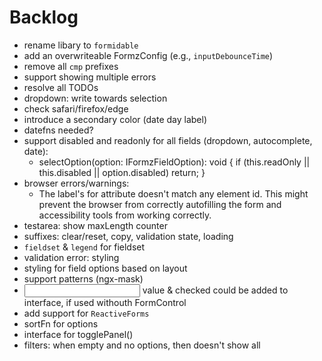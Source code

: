 # Backlog

- rename libary to `formidable`
- add an overwriteable FormzConfig (e.g., `inputDebounceTime`)
- remove all `cmp` prefixes
- support showing multiple errors
- resolve all TODOs
- dropdown: write towards selection
- check safari/firefox/edge
- introduce a secondary color (date day label)
- datefns needed?
- support disabled and readonly for all fields (dropdown, autocomplete, date):
  - selectOption(option: IFormzFieldOption): void {
    if (this.readOnly || this.disabled || option.disabled) return; }
- browser errors/warnings:
  - The label's for attribute doesn't match any element id. This might prevent the browser from correctly autofilling the form and accessibility tools from working correctly.
- testarea: show maxLength counter
- suffixes: clear/reset, copy, validation state, loading
- `fieldset` & `legend` for fieldset
- validation error: styling
- styling for field options based on layout
- support patterns (ngx-mask)
- <input> value & checked could be added to interface, if used withouth FormControl
- add support for `ReactiveForms`
- sortFn for options
- interface for togglePanel()
- filters: when empty and no options, then doesn't show all
